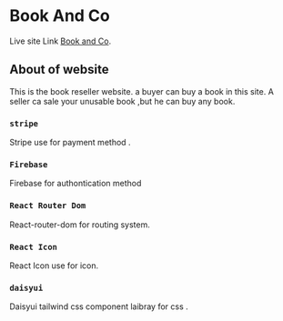 # Book And Co

Live site Link [Book and Co](https://book-and-co.web.app/).

## About of website

This is the book reseller website. a buyer can buy a book in this site. A seller ca sale your unusable book ,but he can buy any book. 

### `stripe`

Stripe use for payment method .

### `Firebase`

Firebase for authontication method

### `React Router Dom`

React-router-dom for routing system.

### `React Icon`

React Icon use for icon.

### `daisyui`

Daisyui tailwind css component laibray for css .


